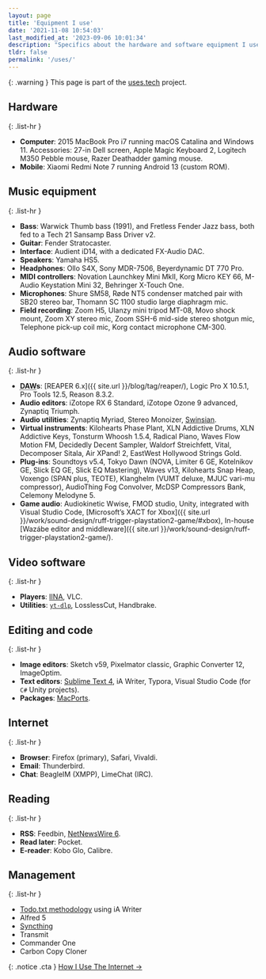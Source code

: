 ```yaml
---
layout: page
title: 'Equipment I use'
date: '2021-11-08 10:54:03'
last_modified_at: '2023-09-06 10:01:34'
description: "Specifics about the hardware and software equipment I use. The page is part of the uses.tech project."
tldr: false
permalink: '/uses/'
---
```

{: .warning }
This page is part of the [uses.tech](https://github.com/wesbos/awesome-uses) project.

## Hardware

{: .list-hr }
- **Computer**: 2015 MacBook Pro i7 running macOS Catalina and Windows 11. Accessories: 27-in Dell screen, Apple Magic Keyboard 2, Logitech M350 Pebble mouse, Razer Deathadder gaming mouse.
- **Mobile**: Xiaomi Redmi Note 7 running Android 13 (custom ROM).

## Music equipment

{: .list-hr }
- **Bass**: Warwick Thumb bass (1991), and Fretless Fender Jazz bass, both fed to a Tech 21 Sansamp Bass Driver v2.
- **Guitar**: Fender Stratocaster.
- **Interface**: Audient iD14, with a dedicated FX-Audio DAC.
- **Speakers**: Yamaha HS5.
- **Headphones**: Ollo S4X, Sony MDR-7506, Beyerdynamic DT 770 Pro.
- **MIDI controllers**: Novation Launchkey Mini MkII, Korg Micro KEY 66, M-Audio Keystation Mini 32, Behringer X-Touch One.
- **Microphones**: Shure SM58, Røde NT5 condenser matched pair with SB20 stereo bar, Thomann SC 1100 studio large diaphragm mic.
- **Field recording**: Zoom H5, Ulanzy mini tripod MT-08, Movo shock mount, Zoom XY stereo mic, Zoom SSH-6 mid-side stereo shotgun mic, Telephone pick-up coil mic, Korg contact microphone CM-300.

## Audio software

{: .list-hr }
- **<abbr title="Digital Audio Workstation">DAW</abbr>s**: [REAPER 6.x]({{ site.url }}/blog/tag/reaper/), Logic Pro X 10.5.1, Pro Tools 12.5, Reason 8.3.2.
- **Audio editors**: iZotope RX 6 Standard, iZotope Ozone 9 advanced, Zynaptiq Triumph.
- **Audio utilities**: Zynaptiq Myriad, Stereo Monoizer, [Swinsian](http://www.swinsian.com).
- **Virtual instruments**: Kilohearts Phase Plant, XLN Addictive Drums, XLN Addictive Keys, Tonsturm Whoosh 1.5.4, Radical Piano, Waves Flow Motion FM, Decidedly Decent Sampler, Waldorf Streichfett, Vital, Decomposer Sitala, Air XPand! 2, EastWest Hollywood Strings Gold.
- **Plug-ins**: Soundtoys v5.4, Tokyo Dawn (NOVA, Limiter 6 GE, Kotelnikov GE, Slick EQ GE, Slick EQ Mastering), Waves v13, Kilohearts Snap Heap, Voxengo (SPAN plus, TEOTE), Klanghelm (VUMT deluxe, MJUC vari-mu compressor), AudioThing Fog Convolver, McDSP Compressors Bank, Celemony Melodyne 5.
- **Game audio**: Audiokinetic Wwise, FMOD studio, Unity, integrated with Visual Studio Code, [Microsoft’s XACT for Xbox]({{ site.url }}/work/sound-design/ruff-trigger-playstation2-game/#xbox), In-house [Wazábe editor and middleware]({{ site.url }}/work/sound-design/ruff-trigger-playstation2-game/).

## Video software

{: .list-hr }
- **Players**: [IINA](https://iina.io/), VLC.
- **Utilities**: [`yt-dlp`](https://github.com/yt-dlp/yt-dlp), LosslessCut, Handbrake.

## Editing and code

{: .list-hr }
- **Image editors**: Sketch v59, Pixelmator classic, Graphic Converter 12, ImageOptim.
- **Text editors**: [Sublime Text 4](https://tonsky.me/blog/sublime/), iA Writer, Typora, Visual Studio Code (for `C#` Unity projects).
- **Packages**: [MacPorts](https://ports.macports.org/).

## Internet

{: .list-hr }
- **Browser**: Firefox (primary), Safari, Vivaldi.
- **Email**: Thunderbird.
- **Chat**: BeagleIM (XMPP), LimeChat (IRC).

## Reading

{: .list-hr }
- **RSS**: Feedbin, [NetNewsWire 6](https://inessential.com/2023/02/20/on_not_taking_money_for_netnewswire).
- **Read later**: Pocket.
- **E-reader**: Kobo Glo, Calibre.

## Management

{: .list-hr }
- [Todo.txt methodology](https://github.com/todotxt) using iA Writer
- Alfred 5
- [Syncthing](https://syncthing.net/)
- Transmit
- Commander One
- Carbon Copy Cloner

{: .notice .cta }
[How I Use The Internet&nbsp;→](/blog/how-i-use-internet/)